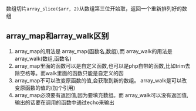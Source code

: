 数组切片`array_slice($arr, 2)`从数组第三位开始取，返回一个重新排列好的数组
## array_map和array_walk区别
1. array_map的用法是 array_map(函数名,数组),而 array_walk的用法是 array_walk(数组,函数名)
2. array_map里面的函数可以是自定义函数,也可以是php自带的函数,比如trim去除空格等。而walk里面的函数只能是自定义的函
3. array_map不可以改变原函数的值,会获取到新的数组。 array_walk是可以改变原函数的值的(加个引用)
4. array_map必须要有返回值,因为要填充数组。而 array_walk可以没有返回值,输出的话要在调用的函数中通过echo来输出
